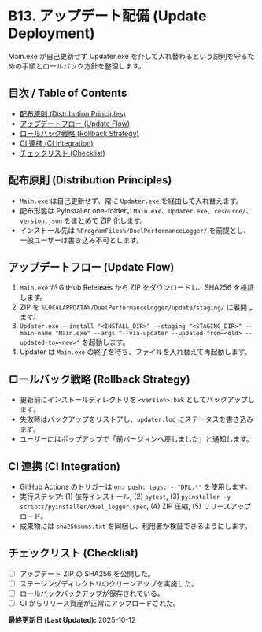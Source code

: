 # B13. アップデート配備 (Update Deployment)
Main.exe が自己更新せず Updater.exe を介して入れ替わるという原則を守るための手順とロールバック方針を整理します。

## 目次 / Table of Contents
- [配布原則 (Distribution Principles)](#distribution-principles)
- [アップデートフロー (Update Flow)](#update-flow)
- [ロールバック戦略 (Rollback Strategy)](#rollback-strategy)
- [CI 連携 (CI Integration)](#ci-integration)
- [チェックリスト (Checklist)](#deployment-checklist)

## <a id="distribution-principles"></a>配布原則 (Distribution Principles)
- `Main.exe` は自己更新せず、常に `Updater.exe` を経由して入れ替えます。
- 配布形態は PyInstaller one-folder。`Main.exe`、`Updater.exe`、`resource/`、`version.json` をまとめて ZIP 化します。
- インストール先は `%ProgramFiles%/DuelPerformanceLogger/` を前提とし、一般ユーザーは書き込み不可とします。

## <a id="update-flow"></a>アップデートフロー (Update Flow)
1. `Main.exe` が GitHub Releases から ZIP をダウンロードし、SHA256 を検証します。
2. ZIP を `%LOCALAPPDATA%/DuelPerformanceLogger/update/staging/` に展開します。
3. `Updater.exe --install "<INSTALL_DIR>" --staging "<STAGING_DIR>" --main-name "Main.exe" --args "--via-updater --updated-from=<old> --updated-to=<new>"` を起動します。
4. Updater は `Main.exe` の終了を待ち、ファイルを入れ替えて再起動します。

## <a id="rollback-strategy"></a>ロールバック戦略 (Rollback Strategy)
- 更新前にインストールディレクトリを `<version>.bak` としてバックアップします。
- 失敗時はバックアップをリストアし、`updater.log` にステータスを書き込みます。
- ユーザーにはポップアップで「前バージョンへ戻しました」と通知します。

## <a id="ci-integration"></a>CI 連携 (CI Integration)
- GitHub Actions のトリガーは `on: push: tags: - "DPL.*"` を使用します。
- 実行ステップ: (1) 依存インストール, (2) `pytest`, (3) `pyinstaller -y scripts/pyinstaller/duel_logger.spec`, (4) ZIP 圧縮, (5) リリースアップロード。
- 成果物には `sha256sums.txt` を同梱し、利用者が検証できるようにします。

## <a id="deployment-checklist"></a>チェックリスト (Checklist)
- [ ] アップデート ZIP の SHA256 を公開した。
- [ ] ステージングディレクトリのクリーンアップを実施した。
- [ ] ロールバックバックアップが保存されている。
- [ ] CI からリリース資産が正常にアップロードされた。

**最終更新日 (Last Updated):** 2025-10-12
